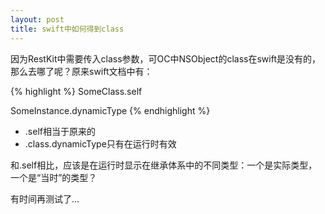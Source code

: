 ```yaml
---
layout: post
title: swift中如何得到class
---
```


因为RestKit中需要传入class参数，可OC中NSObject的class在swift是没有的，那么去哪了呢？原来swift文档中有：


{% highlight %}
SomeClass.self

SomeInstance.dynamicType
{% endhighlight %}


* .self相当于原来的
* .class.dynamicType只有在运行时有效

和.self相比，应该是在运行时显示在继承体系中的不同类型：一个是实际类型，一个是“当时”的类型？

有时间再测试了...
